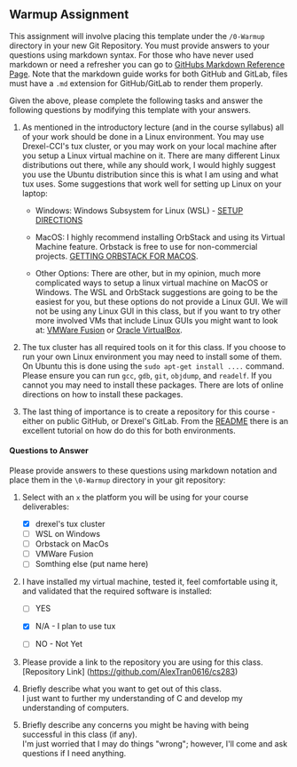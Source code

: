 ## Warmup Assignment

This assignment will involve placing this template under the `/0-Warmup` directory in your new Git Repository.  You must provide answers to your questions using markdown syntax.  For those who have never used markdown or need a refresher you can go to [GitHubs Markdown Reference Page](https://docs.github.com/en/get-started/writing-on-github/getting-started-with-writing-and-formatting-on-github/basic-writing-and-formatting-syntax).  Note that the markdown guide works for both GitHub and GitLab, files must have a `.md` extension for GitHub/GitLab to render them properly.  

Given the above, please complete the following tasks and answer the following questions by modifying this template with your answers.

1. As mentioned in the introductory lecture (and in the course syllabus) all of your work should be done in a Linux environment.  You may use Drexel-CCI's tux cluster, or you may work on your local machine after you setup a Linux virtual machine on it.  There are many different Linux distributions out there, while any should work, I would highly suggest you use the Ubuntu distribution since this is what I am using and what tux uses.   Some suggestions that work well for setting up Linux on your laptop:

    - Windows:  Windows Subsystem for Linux (WSL) - [SETUP DIRECTIONS](https://learn.microsoft.com/en-us/windows/wsl/install)

    - MacOS:  I highly recommend installing OrbStack and using its Virtual Machine feature.  Orbstack is free to use for non-commercial projects. [GETTING ORBSTACK FOR MACOS](https://orbstack.dev/).

    - Other Options:  There are other, but in my opinion, much more complicated ways to setup a linux virtual machine on MacOS or Windows. The WSL and OrbStack suggestions are going to be the easiest for you, but these options do not provide a Linux GUI.  We will not be using any Linux GUI in this class, but if you want to try other more involved VMs that include Linux GUIs you might want to look at: [VMWare Fusion](https://knowledge.broadcom.com/external/article/315638/download-and-install-vmware-fusion.html) or [Oracle VirtualBox](https://www.oracle.com/virtualization/technologies/vm/downloads/virtualbox-downloads.html).

2. The tux cluster has all required tools on it for this class.  If you choose to run your own Linux environment you may need to install some of them.  On Ubuntu this is done using the `sudo apt-get install ....` command.  Please ensure you can run `gcc`, `gdb`, `git`, `objdump`, and `readelf`.  If you cannot you may need to install these packages.  There are lots of online directions on how to install these packages. 

3. The last thing of importance is to create a repository for this course - either on public GitHub, or Drexel's GitLab.  From the [README](./readme.md) there is an excellent tutorial on how do do this for both environments.

#### Questions to Answer
Please provide answers to these questions using markdown notation and place them in the `\0-Warmup` directory in your git repository:

1. Select with an `x` the platform you will be using for your course deliverables:

    - [x] drexel's tux cluster
    - [ ] WSL on Windows
    - [ ] Orbstack on MacOs
    - [ ] VMWare Fusion
    - [ ] Somthing else (put name here)

2. I have installed my virtual machine, tested it, feel comfortable using it, and validated that the required software is installed:

    - [ ] YES
    - [x] N/A - I plan to use tux
    - [ ] NO - Not Yet


3. Please provide a link to the repository you are using for this class.
[Repository Link] (https://github.com/AlexTran0616/cs283)

4. Briefly describe what you want to get out of this class.\
I just want to further my understanding of C and develop my understanding of computers.

5. Briefly describe any concerns you might be having with being successful in this class (if any).\
I'm just worried that I may do things "wrong"; however, I'll come and ask questions if I need anything.

